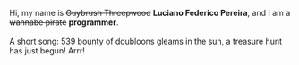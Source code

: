 Hi, my name is ~~Guybrush Threepwood~~ **Luciano Federico Pereira**, and I am a ~~wannabe pirate~~ **programmer**.<br><br>A short song: 539 bounty of doubloons gleams in the sun, a treasure hunt has just begun! Arrr!
